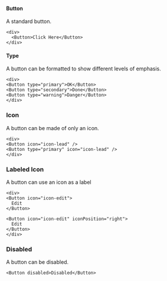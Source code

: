 #### Button
A standard button.
```
<div>
  <Button>Click Here</Button>
</div>
```

#### Type
A button can be formatted to show different levels of emphasis.

```
<div>
<Button type="primary">OK</Button>
<Button type="secondary">Done</Button>
<Button type="warning">Danger</Button>
</div>
```

### Icon
A button can be made of only an icon.
```
<div>
<Button icon="icon-lead" />
<Button type="primary" icon="icon-lead" />
</div>
```

### Labeled Icon
A button can use an icon as a label
```
<div>
<Button icon="icon-edit">
  Edit
</Button>

<Button icon="icon-edit" iconPosition="right">
  Edit
</Button>
</div>
```

### Disabled
A button can be disabled.
```
<Button disabled>Disabled</Button>
```
